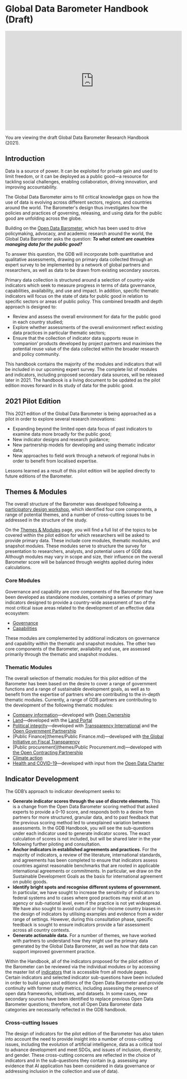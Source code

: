 # Global Data Barometer Handbook (Draft)

<iframe width="560" height="315" src="https://www.youtube.com/embed/j1AwnZdGQZI?controls=0" title="YouTube video player" frameborder="0" allow="accelerometer; autoplay; clipboard-write; encrypted-media; gyroscope; picture-in-picture" allowfullscreen></iframe>

You are viewing the draft Global Data Barometer Research Handbook (2021).
## Introduction
Data is a source of power. It can be exploited for private gain and used to limit freedom, or it can be deployed as a public good—a resource for tackling social challenges, enabling collaboration, driving innovation, and improving accountability.
 
The Global Data Barometer aims to fill critical knowledge gaps on how the use of data is evolving across different sectors, regions, and countries around the world. The Barometer's design thus investigates how the policies and practices of governing, releasing, and using data for the public good are unfolding across the globe.
 
Building on the [Open Data Barometer](https://www.opendatabarometer.org/), which has been used to drive policymaking, advocacy, and academic research around the world, the Global Data Barometer asks the question: **_To what extent are countries managing data for the public good?_**
 
To answer this question, the GDB will incorporate both quantitative and qualitative assessments, drawing on primary data collected through an expert survey to be implemented by a network of global partners and researchers, as well as data to be drawn from existing secondary sources.
 
Primary data collection is structured around a selection of country-wide indicators which seek to measure progress in terms of data governance, capabilities, availability, and use and impact. In addition, specific thematic indicators will focus on the state of data for public good in relation to specific sectors or areas of public policy. This combined breadth and depth approach is designed to:
 
 
 
*   Review and assess the overall environment for data for the public good in each country studied;
*   Explore whether assessments of the overall environment reflect existing data practices in particular thematic sectors;
*   Ensure that the collection of indicator data supports reuse in ‘companion’ products developed by project partners and maximises the potential reuse value of the data collected within the broader research and policy community.
 
This handbook contains the majority of the modules and indicators that will be included in our upcoming expert survey. The complete list of modules and indicators, including proposed secondary data sources, will be released later in 2021. The handbook is a living document to be updated as the pilot edition moves forward in its study of data for the public good.
 
 
## 2021 Pilot Edition[](#2021-pilot-edition)
 
This 2021 edition of the Global Data Barometer is being approached as a pilot in order to explore several research innovations:
 
 
 
*   Expanding beyond the limited open data focus of past indicators to examine data more broadly for the public good;
*   New indicator designs and research guidance;
*   New partnership models for developing and using thematic indicator data;
*   New approaches to field work through a network of regional hubs in order to benefit from localised expertise.
 
Lessons learned as a result of this pilot edition will be applied directly to future editions of the Barometer.
 
 
## Themes & Modules[](#theme-and-module-selection)
 
The overall structure of the Barometer was developed following a [participatory design workshop](https://globaldatabarometer.org/2020/01/reporting-back-on-our-first-design-workshop/), which identified four core components, a range of potential themes, and a number of cross-cutting issues to be addressed in the structure of the study.
 
On the [Themes & Modules](themes/) page, you will find a full list of the topics to be covered within the pilot edition for which researchers will be asked to provide primary data. These include core modules, thematic modules, and snapshot modules. These modules serve to structure the survey for presentation to researchers, analysts, and potential users of GDB data. Although modules may vary in scope and size, their influence on the overall Barometer score will be balanced through weights applied during index calculations.
 
 
### Core Modules[](#components)
 
Governance and capability are core components of the Barometer that have been developed as standalone modules, containing a series of primary indicators designed to provide a country-wide assessment of two of the most critical issue areas related to the development of an effective data ecosystem:

* [Governance](themes/Governance)
* [Capabilities](themes/Capabilities)

These modules are complemented by additional indicators on governance and capability within the thematic and snapshot modules. The other two core components of the Barometer, availability and use, are assessed primarily through the thematic and snapshot modules.
 
### Thematic Modules
 
The overall selection of thematic modules for this pilot edition of the Barometer has been based on the desire to cover a range of government functions and a range of sustainable development goals, as well as to benefit from the expertise of partners who are contributing to the in-depth thematic modules. Currently, a range of GDB partners are contributing to the development of the following thematic modules:
 
 
*   [Company information](themes/Company%20Information.md)—developed with [Open Ownership](https://www.openownership.org/) 
*   [Land](themes/Land.md)—developed with the [Land Portal](https://www.landportal.org/)
*   [Political integrity](themes/Political%20Integrity.md)—developed with [Transparency International](https://www.transparency.org/en) and the [Open Government Partnership](https://www.opengovpartnership.org/)
*   [Public Finance](themes/Public Finance.md)—developed with [the Global Initiative on Fiscal Transparency](https://www.fiscaltransparency.org/)
*   [Public procurement](themes/Public Procurement.md)—developed with [the Open Contracting Partnership](https://www.open-contracting.org/)
*   [Climate action](themes/Climate%20Action.md)
*   [Health and COVID-19](themes/Health%20&%20COVID-19.md)—developed with input from the [Open Data Charter](https://opendatacharter.net/)

 
## Indicator Development[](#indicator-development)
 
The GDB’s approach to indicator development seeks to: 
 
 
*   **Generate indicator scores through the use of discrete elements.** This is a change from the Open Data Barometer scoring method that asked experts to provide a 0–10 score, and responds both to a desire from partners for more structured, granular data, and to past feedback that the previous scoring method led to unexplained variation between assessments. In the GDB Handbook, you will see the sub-questions under each indicator used to generate indicator scores. The exact calculation of scores is not included, but will be shared later in the year following further piloting and consultation.
*   **Anchor indicators in established agreements and practices.** For the majority of indicators, a review of the literature, international standards, and agreements has been completed to ensure that indicators assess countries against reasonable benchmarks that are rooted in applicable international agreements or commitments. In particular, we draw on the Sustainable Development Goals as the basis for international agreement on public goods.
*   **Identify bright spots and recognise different systems of government.** In particular, we have sought to increase the sensitivity of indicators to federal systems and to cases where good practices may exist at an agency or sub-national level, even if the practice is not yet widespread. We have also sought to avoid cultural or high-income country biases in the design of indicators by utilising examples and evidence from a wider range of settings. However, during this consultation phase, specific feedback is sought to ensure indicators provide a fair assessment across all country contexts.
*   **Generate actionable data.** For a number of themes, we have worked with partners to understand how they might use the primary data generated by the Global Data Barometer, as well as how that data can support improved government practice.
 
Within the Handbook, all of the indicators proposed for the pilot edition of the Barometer can be reviewed via the individual modules or by accessing the master list of [indicators](indicators/) that is accessible from all module pages. Certain indicators and selected indicator sub-questions have been included in order to build upon past editions of the Open Data Barometer and provide continuity with former study metrics, including assessing the presence of open data frameworks, initiatives, and datasets. In some cases, new secondary sources have been identified to replace previous Open Data Barometer questions; therefore, not all Open Data Barometer data categories are necessarily reflected in the GDB handbook.
 
 
### Cross-cutting Issues[](#cross-cutting-issues)
 
The design of indicators for the pilot edition of the Barometer has also taken into account the need to provide insight into a number of cross-cutting issues, including the evolution of artificial intelligence, data as a critical tool to advance development and meet SDGs, and issues of inclusion, diversity, and gender. These cross-cutting concerns are reflected in the choice of indicators and in the sub-questions they contain (e.g. assessing any evidence that AI application has been considered in data governance or addressing inclusion in the collection and use of data). 

